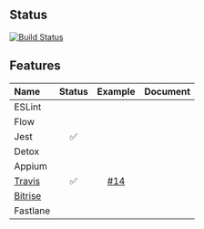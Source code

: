 ## Status

[![Build Status](https://travis-ci.org/blcsntb/BReactNative.svg)](https://travis-ci.org/blcsntb/BReactNative)

## Features

| Name | Status | Example | Document |
| :-- | :-: | :-: | :-:|
| ESLint | | | |
| Flow | | | |
| Jest | ✅ | | |
| Detox | | | |
| Appium | | | |
| [Travis](https://travis-ci.org) | ✅ | [#14](../../pull/14/files) | |
| [Bitrise](https://www.bitrise.io) | | | |
| Fastlane | | | |
